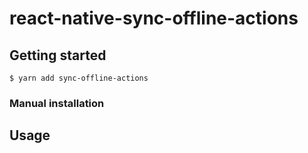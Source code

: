 # react-native-sync-offline-actions

## Getting started

`$ yarn add sync-offline-actions`

### Manual installation

## Usage
